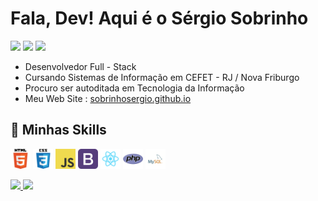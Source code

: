 # Fala, Dev! Aqui é o Sérgio Sobrinho 

<p> 
  <a href="mailto:sobrinhosergio00@gmail.com" alt="Gmail">
  <img src="https://img.shields.io/badge/Gmail-D14836?style=for-the-badge&logo=gmail&logoColor=white" /></a>

  <a href="https://linkedin.com/in/sobrinhosergio" alt="Linkedin">
  <img src="https://img.shields.io/badge/LinkedIn-0077B5?style=for-the-badge&logo=linkedin&logoColor=white" /></a>

  <a href="https://github.com/in/sobrinhosergio" alt="GitHub">
  <img src="https://img.shields.io/badge/GitHub-100000?style=for-the-badge&logo=github&logoColor=wh" /></a>
</p>

* Desenvolvedor Full - Stack 
* Cursando Sistemas de Informação em CEFET - RJ / Nova Friburgo 
* Procuro ser autoditada em Tecnologia da Informação
* Meu Web Site : <a href="https://sobrinhosergio.github.io/">sobrinhosergio.github.io</a>

## 🚀 Minhas Skills

<p>
  <code><img height="32" src="https://raw.githubusercontent.com/github/explore/80688e429a7d4ef2fca1e82350fe8e3517d3494d/topics/html/html.png" alt="HTML5"/></code>
  <code><img height="32" src="https://raw.githubusercontent.com/github/explore/80688e429a7d4ef2fca1e82350fe8e3517d3494d/topics/css/css.png" alt="CSS"/></code>
  <code><img height="32" src="https://raw.githubusercontent.com/github/explore/80688e429a7d4ef2fca1e82350fe8e3517d3494d/topics/javascript/javascript.png" alt="Javascript"/></code>
  <code><img height="32" src="https://raw.githubusercontent.com/github/explore/80688e429a7d4ef2fca1e82350fe8e3517d3494d/topics/bootstrap/bootstrap.png" alt="Bootstrap"/></code>
  <code><img height="32" src="https://raw.githubusercontent.com/github/explore/80688e429a7d4ef2fca1e82350fe8e3517d3494d/topics/react/react.png" alt="React"/></code>
  <code><img height="32" src="https://raw.githubusercontent.com/github/explore/80688e429a7d4ef2fca1e82350fe8e3517d3494d/topics/php/php.png" alt="PHP"/></code>
  <code><img height="32" src="https://raw.githubusercontent.com/github/explore/80688e429a7d4ef2fca1e82350fe8e3517d3494d/topics/mysql/mysql.png" alt="MySQL"/></code>

</p>

<a  href="https://github.com/SobrinhoSergio/" >
<img  src="https://github-readme-stats.vercel.app/api?username=SobrinhoSergio&theme=default">
</a>

<a  href="https://github.com/SobrinhoSergio/" >
<img src="https://github-readme-stats.vercel.app/api/top-langs/?username=SobrinhoSergio&hide=html&layout=compact&theme=default">
</a>

